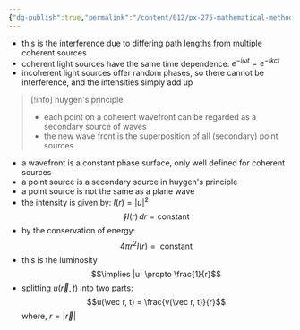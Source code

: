 ```yaml
---
{"dg-publish":true,"permalink":"/content/012/px-275-mathematical-methods/term-2/i-optics/px-275-i2-huygen-s-principle-and-point-sources/","noteIcon":"1","created":"2025-08-27T13:15:23.980+01:00","updated":"2025-03-09T11:23:30.000+00:00"}
---
```


- this is the interference due to differing path lengths from multiple coherent sources
- coherent light sources have the same time dependence: $e^{-i\omega t} = e^{-ikct}$
- incoherent light sources offer random phases, so there cannot be interference, and the intensities simply add up

>[!info] huygen's principle
>- each point on a coherent wavefront can be regarded as a secondary source of waves
>- the new wave front is the superposition of all (secondary) point sources

- a wavefront is a constant phase surface, only well defined for coherent sources
- a point source is a secondary source in huygen's principle
- a point source is not the same as a plane wave
- the intensity is given by: $I(r) = |u|^{2}$
$$\oint I(r)\,dr  = \text{constant}$$
- by the conservation of energy:
$$4\pi r^{2} I(r) = \text{ constant}$$
- this is the luminosity
$$\implies |u| \propto \frac{1}{r}$$
- splitting $u(\vec r, t)$ into two parts:
$$u(\vec r, t) = \frac{v(\vec r, t)}{r}$$
	where, $r = |\vec r|$

